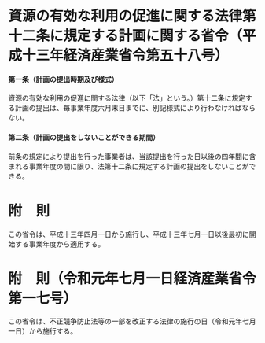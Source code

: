 # 資源の有効な利用の促進に関する法律第十二条に規定する計画に関する省令（平成十三年経済産業省令第五十八号）
#### 第一条（計画の提出時期及び様式）
資源の有効な利用の促進に関する法律（以下「法」という。）第十二条に規定する計画の提出は、毎事業年度六月末日までに、別記様式により行わなければならない。
#### 第二条（計画の提出をしないことができる期間）
前条の規定により提出を行った事業者は、当該提出を行った日以後の四年間に含まれる事業年度の間に限り、法第十二条に規定する計画の提出をしないことができる。
# 附　則
この省令は、平成十三年四月一日から施行し、平成十三年七月一日以後最初に開始する事業年度から適用する。
# 附　則（令和元年七月一日経済産業省令第一七号）
この省令は、不正競争防止法等の一部を改正する法律の施行の日（令和元年七月一日）から施行する。
